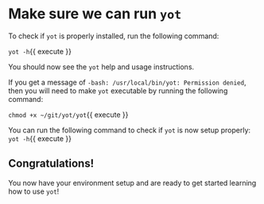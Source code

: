 # Make sure we can run `yot`

To check if `yot` is properly installed, run the following command:

`yot -h`{{ execute }}


You should now see the `yot` help and usage instructions.  

If you get a message of `-bash: /usr/local/bin/yot: Permission denied`, then you will need to make `yot` executable by running the following command:

`chmod +x ~/git/yot/yot`{{ execute }}

You can run the following command to check if `yot` is now setup properly:
`yot -h`{{ execute }}


## Congratulations!

You now have your environment setup and are ready to get started learning how to use `yot`!
